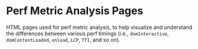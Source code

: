 # Perf Metric Analysis Pages

HTML pages used for perf metric analysis, to help visualize and understand the differences between various perf timings (i.e., `domInteractive`, `domContentLoaded`, `onload`, `LCP`, `TTI`, and so on).

